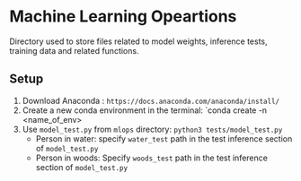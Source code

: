# Machine Learning Opeartions
Directory used to store files related to model weights, inference tests, training data and related functions.

## Setup
1. Download Anaconda : `https://docs.anaconda.com/anaconda/install/`
2. Create a new conda environment in the terminal: `conda create -n <name_of_env>
3. Use `model_test.py` from `mlops` directory: `python3 tests/model_test.py`
    - Person in water: specify `water_test` path in the test inference section of `model_test.py`
    - Person in woods: Specify `woods_test` path in the test inference section of `model_test.py`